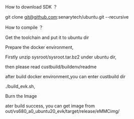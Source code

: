 How to download SDK ？

git clone git@github.com:senarytech/ubuntu.git --recursive

How to compile ？

Get the toolchain and put it to ubuntu dir

Prepare the docker environment,

Firstly unzip sysroot/sysroot.tar.bz2 under ubuntu dir,

then please read custbuild/buildenv/readme

after build docker environment,you can enter custbuild dir

./build_evk.sh,


Burn the Image

ater build success, you can get image from out/vs680_a0_ubuntu20_evk/target/release/eMMCimg/
